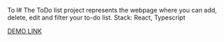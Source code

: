 
To l# The ToDo list project represents the webpage where you can add, delete, edit and filter your to-do list.
Stack: React, Typescript
   
[DEMO LINK](https://vira-v.github.io/todo-app/)
